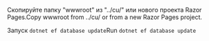<span data-ttu-id="1da9a-101">Скопируйте папку "wwwroot" из "../cu/" или нового проекта Razor Pages.</span><span class="sxs-lookup"><span data-stu-id="1da9a-101">Copy wwwroot from ../cu/ or from a new Razor Pages project.</span></span>

<span data-ttu-id="1da9a-102">Запуск `dotnet ef database update`</span><span class="sxs-lookup"><span data-stu-id="1da9a-102">Run `dotnet ef database update`</span></span>